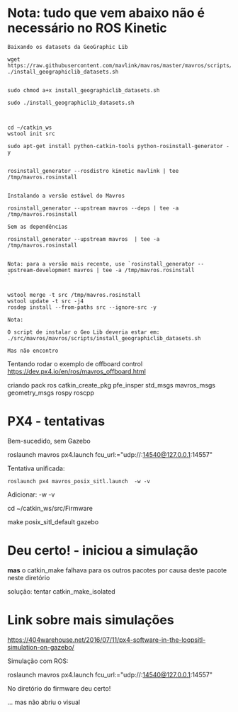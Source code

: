# Nota: tudo que vem abaixo não é necessário no ROS Kinetic

    Baixando os datasets da GeoGraphic Lib

    wget https://raw.githubusercontent.com/mavlink/mavros/master/mavros/scripts/install_geographiclib_datasets.sh
    ./install_geographiclib_datasets.sh


    sudo chmod a+x install_geographiclib_datasets.sh 

    sudo ./install_geographiclib_datasets.sh 



    cd ~/catkin_ws
    wstool init src

    sudo apt-get install python-catkin-tools python-rosinstall-generator -y


    rosinstall_generator --rosdistro kinetic mavlink | tee /tmp/mavros.rosinstall


    Instalando a versão estável do Mavros

    rosinstall_generator --upstream mavros --deps | tee -a /tmp/mavros.rosinstall

    Sem as dependências

    rosinstall_generator --upstream mavros  | tee -a /tmp/mavros.rosinstall


    Nota: para a versão mais recente, use `rosinstall_generator --upstream-development mavros | tee -a /tmp/mavros.rosinstall
    `


    wstool merge -t src /tmp/mavros.rosinstall
    wstool update -t src -j4
    rosdep install --from-paths src --ignore-src -y

    Nota:

    O script de instalar o Geo Lib deveria estar em:
    ./src/mavros/mavros/scripts/install_geographiclib_datasets.sh

    Mas não encontro


Tentando rodar o exemplo de offboard control
https://dev.px4.io/en/ros/mavros_offboard.html


criando pack ros
catkin_create_pkg pfe_insper std_msgs mavros_msgs geometry_msgs rospy roscpp


# PX4 - tentativas

Bem-sucedido, sem Gazebo 

  roslaunch  mavros px4.launch fcu_url:="udp://:14540@127.0.0.1:14557"

Tentativa unificada:

    roslaunch px4 mavros_posix_sitl.launch  -w -v

Adicionar:
    -w -v




cd ~/catkin_ws/src/Firmware

make posix_sitl_default gazebo


# Deu certo! - iniciou a simulação

**mas** o catkin_make falhava para os outros pacotes por causa deste pacote neste diretório

solução: tentar catkin_make_isolated

# Link sobre mais simulações

https://404warehouse.net/2016/07/11/px4-software-in-the-loopsitl-simulation-on-gazebo/




Simulação  com ROS:

roslaunch mavros px4.launch fcu_url:="udp://:14540@127.0.0.1:14557"

No diretório do firmware deu certo!

... mas não abriu o visual
